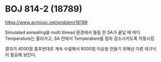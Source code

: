 # BOJ 814-2 (18789)
https://www.acmicpc.net/problem/18789

Simulated annealing을 multi thread 환경에서 돌림
한 SA가 끝날 때 마다 Temperature는 올라가고, SA 안에서 Temperature를 점차 감소시키도록 작동시킴

결과가 4000점 중후반대로 계속 수렴해서 8000점 이상을 만들기 위해선 다른 테크닉이 필요해 보인다.
